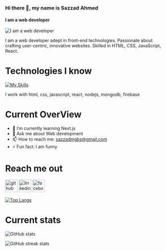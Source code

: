 ### Hi there 👋, my name is Sazzad Ahmed
#### I am a web developer
![I am a web developer](https://scontent.fdac99-1.fna.fbcdn.net/v/t39.30808-6/409174332_6888319314569450_8881877257192745977_n.png?stp=dst-png_s960x960&_nc_cat=100&ccb=1-7&_nc_sid=783fdb&_nc_eui2=AeHQzJHaBKkL2FcCy3GVh5aSZPmUhMiqONdk-ZSEyKo416-WPe_qsGdH_y2mGKh5e6VXxVz-TX3sSpa9fjuXL4c5&_nc_ohc=TPasMu9r_j0AX-a-_Fh&_nc_ht=scontent.fdac99-1.fna&oh=00_AfAQb6PXYUS7ucBOtNBIXD2-tZle2g-VlEq1X3r3wTYw6w&oe=65789394)

I am a web developer adept in front-end technologies. Passionate about crafting user-centric, innovative websites. Skilled in HTML, CSS, JavaScript, React.

# Technologies I know

[![My Skills](https://skillicons.dev/icons?i=js,html,css,react,nodejs,firebase,mongodb)](https://skillicons.dev)

I work with html, css, javascript, react, nodejs, mongodb, firebase


# Current OverView

- 🌱 I’m currently learning Next.js 
- 💬 Ask me about Web development 
- 📫 How to reach me: sazzadmgbs@gmail.com 
- ⚡ Fun fact: I am funny 


# Reach me out

[<img src='https://cdn.jsdelivr.net/npm/simple-icons@3.0.1/icons/github.svg' alt='github' height='40'>](https://github.com/sazzad46031)  [<img src='https://cdn.jsdelivr.net/npm/simple-icons@3.0.1/icons/linkedin.svg' alt='linkedin' height='40'>](https://www.linkedin.com/in/sazzad-ahmed-6613a62a4/)  [<img src='https://cdn.jsdelivr.net/npm/simple-icons@3.0.1/icons/facebook.svg' alt='facebook' height='40'>](https://www.facebook.com/sazzad.ahmed.5439)  

[![Top Langs](https://github-readme-stats.vercel.app/api/top-langs/?username=sazzad46031)](https://github.com/anuraghazra/github-readme-stats)

# Current stats

![GitHub stats](https://github-readme-stats.vercel.app/api?username=sazzad46031&show_icons=true)  

![GitHub streak stats](https://streak-stats.demolab.com/?user=sazzad46031)  

















